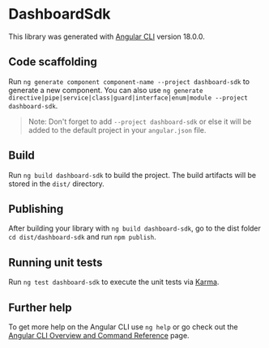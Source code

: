 # DashboardSdk

This library was generated with [Angular CLI](https://github.com/angular/angular-cli) version 18.0.0.

## Code scaffolding

Run `ng generate component component-name --project dashboard-sdk` to generate a new component. You can also use `ng generate directive|pipe|service|class|guard|interface|enum|module --project dashboard-sdk`.
> Note: Don't forget to add `--project dashboard-sdk` or else it will be added to the default project in your `angular.json` file. 

## Build

Run `ng build dashboard-sdk` to build the project. The build artifacts will be stored in the `dist/` directory.

## Publishing

After building your library with `ng build dashboard-sdk`, go to the dist folder `cd dist/dashboard-sdk` and run `npm publish`.

## Running unit tests

Run `ng test dashboard-sdk` to execute the unit tests via [Karma](https://karma-runner.github.io).

## Further help

To get more help on the Angular CLI use `ng help` or go check out the [Angular CLI Overview and Command Reference](https://angular.dev/tools/cli) page.
